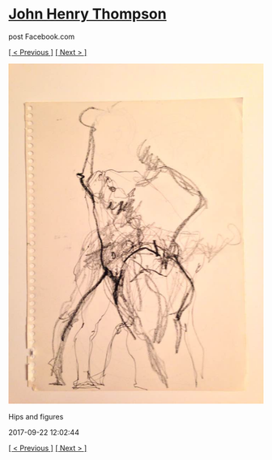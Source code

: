 # [John Henry Thompson](../README.md)
post Facebook.com

[[ < Previous ]](2017-09-22-1.md) [[ Next > ]](2017-09-22-3.md)

[![](../media/2017-09-22/Timeline-Photos-Hips-and-figures.jpg)](../README.md)

Hips and figures

2017-09-22 12:02:44

[[ < Previous ]](2017-09-22-1.md) [[ Next > ]](2017-09-22-3.md)